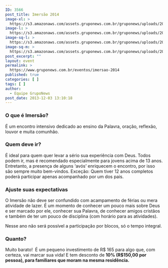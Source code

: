 ```yaml
---
ID: 3566
post_title: Imersão 2014
image-xl: >
  https://s3.amazonaws.com/assets.gruponews.com.br/gruponews/uploads/2013/12/banner_imersao2014.jpg
image-l: >
  https://s3.amazonaws.com/assets.gruponews.com.br/gruponews/uploads/2013/12/banner_imersao2014.jpg
image-sq-l: >
  https://s3.amazonaws.com/assets.gruponews.com.br/gruponews/uploads/2013/12/banner_imersao2014.jpg
image-sq-m: >
  https://s3.amazonaws.com/assets.gruponews.com.br/gruponews/uploads/2013/12/banner_imersao2014-720x353.jpg
post_excerpt: ""
layout: event
permalink: >
  https://www.gruponews.com.br/eventos/imersao-2014
published: true
categories: [ ]
tags: [ ]
author:
  - Equipe GrupoNews
post_date: 2013-12-03 13:10:18
---
```

<h3>O que é Imersão?</h3>
É um encontro intensivo dedicado ao ensino da Palavra, oração, reflexão, louvor e muita comunhão.
<h3>Quem deve ir?</h3>
É ideal para quem quer levar a sério sua experiência com Deus. Todos podem ir, mas é recomendado especialmente para jovens acima de 13 anos. Entretanto, a presença de alguns ‘avós’ enriquecem o encontro, por isso são sempre muito bem-vindos. Exceção: Quem tiver 12 anos completos poderá participar apenas acompanhado por um dos pais.
<h3>Ajuste suas expectativas</h3>
O Imersão não deve ser confundido com acampamento de férias ou mera atividade de lazer. É um momento de conhecer um pouco mais sobre Deus e ser marcado por ele, conhecer sua Palavra, de conhecer amigos cristãos e também de ter um pouco de disciplina (com horário para as atividades).

Nesse ano não será possível a participação por blocos, só o tempo integral.
<h3>Quanto?</h3>
Muito barato!  É um pequeno investimento de R$ 165 para algo que, com certeza, vai marcar sua vida! E tem desconto de <b>10% (R$150,00 por pessoa), para familiares que moram na mesma residência.</b>
